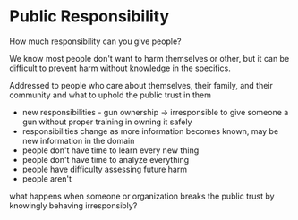 # Public Responsibility

How much responsibility can you give people?

We know most people don't want to harm themselves or other, but it can be difficult to prevent harm without knowledge in the specifics.

Addressed to people who care about themselves, their family, and their community and what to uphold the public trust in them

- new responsibilities - gun ownership -> irresponsible to give someone a gun without proper training in owning it safely
- responsibilities change as more information becomes known, may be new information in the domain
- people don't have time to learn every new thing
- people don't have time to analyze everything
- people have difficulty assessing future harm
- people aren't 

what happens when someone or organization breaks the public trust by knowingly behaving irresponsibly?
